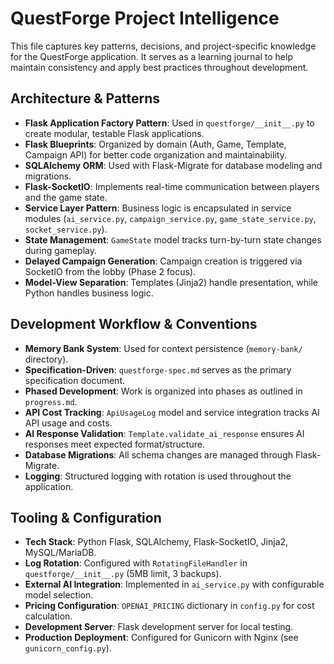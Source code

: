 # QuestForge Project Intelligence

This file captures key patterns, decisions, and project-specific knowledge for the QuestForge application. It serves as a learning journal to help maintain consistency and apply best practices throughout development.

## Architecture & Patterns

- **Flask Application Factory Pattern**: Used in `questforge/__init__.py` to create modular, testable Flask applications.
- **Flask Blueprints**: Organized by domain (Auth, Game, Template, Campaign API) for better code organization and maintainability.
- **SQLAlchemy ORM**: Used with Flask-Migrate for database modeling and migrations.
- **Flask-SocketIO**: Implements real-time communication between players and the game state.
- **Service Layer Pattern**: Business logic is encapsulated in service modules (`ai_service.py`, `campaign_service.py`, `game_state_service.py`, `socket_service.py`).
- **State Management**: `GameState` model tracks turn-by-turn state changes during gameplay.
- **Delayed Campaign Generation**: Campaign creation is triggered via SocketIO from the lobby (Phase 2 focus).
- **Model-View Separation**: Templates (Jinja2) handle presentation, while Python handles business logic.

## Development Workflow & Conventions

- **Memory Bank System**: Used for context persistence (`memory-bank/` directory).
- **Specification-Driven**: `questforge-spec.md` serves as the primary specification document.
- **Phased Development**: Work is organized into phases as outlined in `progress.md`.
- **API Cost Tracking**: `ApiUsageLog` model and service integration tracks AI API usage and costs.
- **AI Response Validation**: `Template.validate_ai_response` ensures AI responses meet expected format/structure.
- **Database Migrations**: All schema changes are managed through Flask-Migrate.
- **Logging**: Structured logging with rotation is used throughout the application.

## Tooling & Configuration

- **Tech Stack**: Python Flask, SQLAlchemy, Flask-SocketIO, Jinja2, MySQL/MariaDB.
- **Log Rotation**: Configured with `RotatingFileHandler` in `questforge/__init__.py` (5MB limit, 3 backups).
- **External AI Integration**: Implemented in `ai_service.py` with configurable model selection.
- **Pricing Configuration**: `OPENAI_PRICING` dictionary in `config.py` for cost calculation.
- **Development Server**: Flask development server for local testing.
- **Production Deployment**: Configured for Gunicorn with Nginx (see `gunicorn_config.py`).
